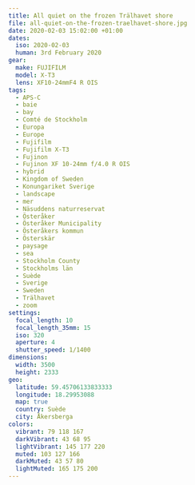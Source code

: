 ```yaml
---
title: All quiet on the frozen Trälhavet shore
file: all-quiet-on-the-frozen-traelhavet-shore.jpg
date: 2020-02-03 15:02:00 +01:00
dates:
  iso: 2020-02-03
  human: 3rd February 2020
gear:
  make: FUJIFILM
  model: X-T3
  lens: XF10-24mmF4 R OIS
tags:
  - APS-C
  - baie
  - bay
  - Comté de Stockholm
  - Europa
  - Europe
  - Fujifilm
  - Fujifilm X-T3
  - Fujinon
  - Fujinon XF 10-24mm f/4.0 R OIS
  - hybrid
  - Kingdom of Sweden
  - Konungariket Sverige
  - landscape
  - mer
  - Näsuddens naturreservat
  - Österåker
  - Österåker Municipality
  - Österåkers kommun
  - Österskär
  - paysage
  - sea
  - Stockholm County
  - Stockholms län
  - Suède
  - Sverige
  - Sweden
  - Trälhavet
  - zoom
settings:
  focal_length: 10
  focal_length_35mm: 15
  iso: 320
  aperture: 4
  shutter_speed: 1/1400
dimensions:
  width: 3500
  height: 2333
geo:
  latitude: 59.45706133833333
  longitude: 18.29953088
  map: true
  country: Suède
  city: Åkersberga
colors:
  vibrant: 79 118 167
  darkVibrant: 43 68 95
  lightVibrant: 145 177 220
  muted: 103 127 166
  darkMuted: 43 57 80
  lightMuted: 165 175 200
---
```



